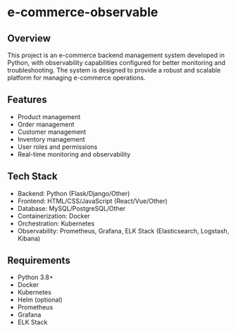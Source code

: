 # e-commerce-observable
## Overview
This project is an e-commerce backend management system developed in Python, with observability capabilities configured for better monitoring and troubleshooting. The system is designed to provide a robust and scalable platform for managing e-commerce operations.

## Features
- Product management
- Order management
- Customer management
- Inventory management
- User roles and permissions
- Real-time monitoring and observability

## Tech Stack
- Backend: Python (Flask/Django/Other)
- Frontend: HTML/CSS/JavaScript (React/Vue/Other)
- Database: MySQL/PostgreSQL/Other
- Containerization: Docker
- Orchestration: Kubernetes
- Observability: Prometheus, Grafana, ELK Stack (Elasticsearch, Logstash, Kibana)

## Requirements
- Python 3.8+
- Docker
- Kubernetes
- Helm (optional)
- Prometheus
- Grafana
- ELK Stack
